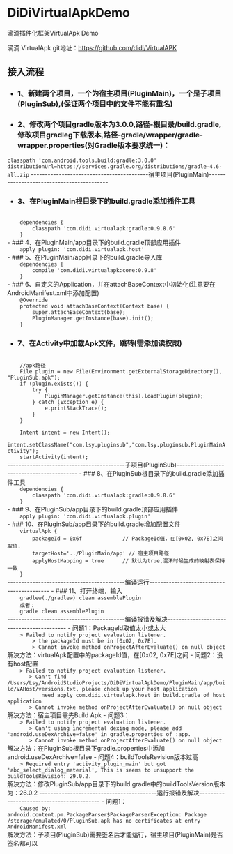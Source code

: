 # DiDiVirtualApkDemo
滴滴插件化框架VirtualApk  Demo

滴滴 VirtualApk git地址：https://github.com/didi/VirtualAPK

## 接入流程
- ### 1、新建两个项目，一个为宿主项目(PluginMain)，一个是子项目(PluginSub),(保证两个项目中的文件不能有重名)
- ### 2、修改两个项目gradle版本为3.0.0,路径-根目录/build.gradle,修改项目gradleg下载版本,路径-gradle/wrapper/gradle-wrapper.properties(对Gradle版本要求统一)：
<code>classpath 'com.android.tools.build:gradle:3.0.0'</code>
<code>distributionUrl=https\://services.gradle.org/distributions/gradle-4.6-all.zip</code>
------------------------------------------宿主项目(PluginMain)------------------------------------------
- ### 3、在PluginMain根目录下的build.gradle添加插件工具
<code>
	dependencies {
    	classpath 'com.didi.virtualapk:gradle:0.9.8.6'
	}
</code>
- ### 4、在PluginMain/app目录下的build.gradle顶部应用插件
<code>
	apply plugin: 'com.didi.virtualapk.host'
</code>
- ### 5、在PluginMain/app目录下的build.gradle导入库
<code>
	dependencies {
		compile 'com.didi.virtualapk:core:0.9.8'
	}
</code>
- ### 6、自定义的Application，并在attachBaseContext中初始化(注意要在AndroidManifest.xml中添加配置)
<code>
	@Override
	protected void attachBaseContext(Context base) {
	    super.attachBaseContext(base);
	    PluginManager.getInstance(base).init();
	}
</code>

- ### 7、在Activity中加载Apk文件，跳转(需添加读权限)
<code>
	//apk路径
	File plugin = new File(Environment.getExternalStorageDirectory(), "PluginSub.apk");
    if (plugin.exists()) {
        try {
            PluginManager.getInstance(this).loadPlugin(plugin);
        } catch (Exception e) {
            e.printStackTrace();
        }
    }
</code>
<code>
	Intent intent = new Intent();
    intent.setClassName("com.lsy.pluginsub","com.lsy.pluginsub.PluginMainActivity");
    startActivity(intent);
</code>
------------------------------------------子项目(PluginSub)------------------------------------------
- ### 8、在PluginSub根目录下的build.gradle添加插件工具
<code>
	dependencies {
    	classpath 'com.didi.virtualapk:gradle:0.9.8.6'
	}
</code>
- ### 9、在PluginSub/app目录下的build.gradle顶部应用插件
<code>
	apply plugin: 'com.didi.virtualapk.plugin'
</code>
- ### 10、在PluginSub/app目录下的build.gradle增加配置文件
<code>
	virtualApk {
	    packageId = 0x6f             // PackageId值，在[0x02, 0x7E]之间取值.
	    targetHost='../PluginMain/app' // 宿主项目路径
	    applyHostMapping = true      // 默认为true,混淆时候生成的映射表保持一致
	}
</code>
------------------------------------------编译运行------------------------------------------
- ### 11、打开终端，输入
<code>
	gradlew(./gradlew) clean assemblePlugin
	或者：
	gradle clean assemblePlugin
</code>
------------------------------------------编译报错及解决------------------------------------------
- 问题1：PackageId取值太小或太大
<code>
	> Failed to notify project evaluation listener.
   		> the packageId must be in [0x02, 0x7E].
   		> Cannot invoke method onProjectAfterEvaluate() on null object
</code>
解决方法：virtualApk配置中的packageId值，在[0x02, 0x7E]之间
- 问题2：没有host配置
<code>
	> Failed to notify project evaluation listener.
	   > Can't find /Users/Lsy/AndroidStudioProjects/DiDiVirtualApkDemo/PluginMain/app/build/VAHost/versions.txt, please check up your host application
	       need apply com.didi.virtualapk.host in build.gradle of host application 
	   > Cannot invoke method onProjectAfterEvaluate() on null object
</code>
解决方法：宿主项目需先Build Apk
- 问题3：
<code>
	> Failed to notify project evaluation listener.
	   > Can't using incremental dexing mode, please add 'android.useDexArchive=false' in gradle.properties of :app.
	   > Cannot invoke method onProjectAfterEvaluate() on null object
</code>
解决方法：在PluginSub根目录下gradle.properties中添加android.useDexArchive=false
- 问题4：buildToolsRevision版本过高
<code>
	> Required entry 'activity_plugin_main' but got 'abc_select_dialog_material', This is seems to unsupport the buildToolsRevision: 29.0.2.
</code>
解决方法：修改PluginSub/app目录下的build.gradle中的buildToolsVersion版本为：26.0.2
------------------------------------------运行报错及解决------------------------------------------
- 问题1：
<code>
	Caused by: android.content.pm.PackageParser$PackageParserException: Package /storage/emulated/0/PluginSub.apk has no certificates at entry AndroidManifest.xml
</code>
解决方法：子项目(PluginSub)需要签名后才能运行，宿主项目(PluginMain)是否签名都可以




